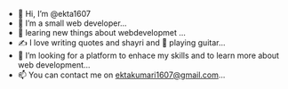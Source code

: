 - 👋 Hi, I’m @ekta1607
- 👀 I’m a small web developer...
- 🌱 learing new things about webdevelopmet ...
- ✍️ I love writing quotes and shayri and 🎸 playing guitar...
- 💞️ I’m looking for a platform to enhace my skills and to learn more about web development...
- 📫 You can contact me on ektakumari1607@gmail.com...

<!---
ekta1607/ekta1607 is a ✨ special ✨ repository because its `README.md` (this file) appears on your GitHub profile.
You can click the Preview link to take a look at your changes.
--->
